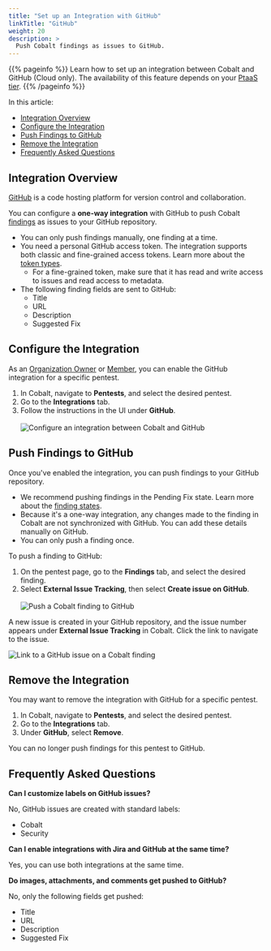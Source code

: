```yaml
---
title: "Set up an Integration with GitHub"
linkTitle: "GitHub"
weight: 20
description: >
  Push Cobalt findings as issues to GitHub.
---
```


{{% pageinfo %}}
Learn how to set up an integration between Cobalt and GitHub (Cloud only). The availability of this feature depends on your [PtaaS tier](/platform-deep-dive/credits/ptaas-tiers/).
{{% /pageinfo %}}

In this article:

- [Integration Overview](#integration-overview)
- [Configure the Integration](#configure-the-integration)
- [Push Findings to GitHub](#push-findings-to-github)
- [Remove the Integration](#remove-the-integration)
- [Frequently Asked Questions](#frequently-asked-questions)

## Integration Overview

[GitHub](https://github.com/) is a code hosting platform for version control and collaboration.

You can configure a **one-way integration** with GitHub to push Cobalt [findings](/platform-deep-dive/pentests/findings/) as issues to your GitHub repository.

- You can only push findings manually, one finding at a time.
- You need a personal GitHub access token. The integration supports both classic and fine-grained access tokens. Learn more about the [token types](https://docs.github.com/en/authentication/keeping-your-account-and-data-secure/creating-a-personal-access-token#types-of-personal-access-tokens).
  - For a fine-grained token, make sure that it has read and write access to issues and read access to metadata.
- The following finding fields are sent to GitHub:
  - Title
  - URL
  - Description
  - Suggested Fix

## Configure the Integration

As an [Organization Owner](/getting-started/glossary/#organization-owner) or [Member](/getting-started/glossary/#organization-member), you can enable the GitHub integration for a specific pentest.

1. In Cobalt, navigate to **Pentests**, and select the desired pentest.
1. Go to the **Integrations** tab.
1. Follow the instructions in the UI under **GitHub**.<br><br>
  ![Configure an integration between Cobalt and GitHub](/integrations/configure-GitHub-integration.png "between Cobalt and GitHub")

## Push Findings to GitHub

Once you've enabled the integration, you can push findings to your GitHub repository.

- We recommend pushing findings in the Pending Fix state. Learn more about the [finding states](/platform-deep-dive/pentests/findings/finding-states/).
- Because it's a one-way integration, any changes made to the finding in Cobalt are not synchronized with GitHub. You can add these details manually on GitHub.
- You can only push a finding once.

To push a finding to GitHub:

1. On the pentest page, go to the **Findings** tab, and select the desired finding.
1. Select **External Issue Tracking**, then select **Create issue on GitHub**.<br><br>
  ![Push a Cobalt finding to GitHub](/integrations/push-finding-to-GitHub.png "Push a Cobalt finding to GitHub")

A new issue is created in your GitHub repository, and the issue number appears under **External Issue Tracking** in Cobalt. Click the link to navigate to the issue.

![Link to a GitHub issue on a Cobalt finding](/integrations/GitHub-issue-on-finding.png "Link to a GitHub issue on a Cobalt finding")

## Remove the Integration

You may want to remove the integration with GitHub for a specific pentest.

1. In Cobalt, navigate to **Pentests**, and select the desired pentest.
1. Go to the **Integrations** tab.
1. Under **GitHub**, select **Remove**.

You can no longer push findings for this pentest to GitHub.

## Frequently Asked Questions

**Can I customize labels on GitHub issues?**

No, GitHub issues are created with standard labels:

- Cobalt
- Security

**Can I enable integrations with Jira and GitHub at the same time?**

Yes, you can use both integrations at the same time.

**Do images, attachments, and comments get pushed to GitHub?**

No, only the following fields get pushed:

- Title
- URL
- Description
- Suggested Fix
